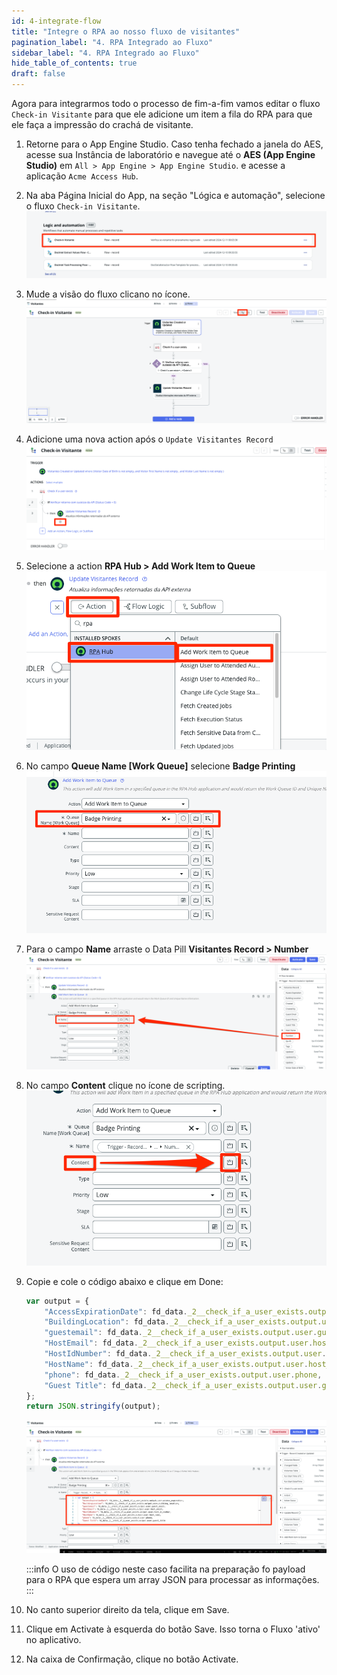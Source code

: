 ```yaml
---
id: 4-integrate-flow
title: "Integre o RPA ao nosso fluxo de visitantes"
pagination_label: "4. RPA Integrado ao Fluxo"
sidebar_label: "4. RPA Integrado ao Fluxo"
hide_table_of_contents: true
draft: false
---
```


Agora para integrarmos todo o processo de fim-a-fim vamos editar o fluxo `Check-in Visitante` para que ele adicione um item a fila do RPA para que ele faça a impressão do crachá de visitante.

1. Retorne para o App Engine Studio. Caso tenha fechado a janela do AES, acesse sua Instância de laboratório e navegue até o **AES (App Engine Studio)** em `All > App Engine > App Engine Studio`. e acesse a aplicação `Acme Access Hub`.


2. Na aba Página Inicial do App, na seção "Lógica e automação", selecione o fluxo `Check-in Visitante`.
    ![](../images/2024-12-11-00-04-14.png)

3. Mude a visão do fluxo clicano no ícone.
    ![](../images/2024-12-11-00-05-20.png)

4. Adicione uma nova action após o `Update Visitantes Record`
    ![](../images/2024-12-11-00-05-54.png)

5. Selecione a action **RPA Hub > Add Work Item to Queue**
   ![](../images/2024-12-11-00-37-09.png)

6. No campo **Queue Name [Work Queue]** selecione **Badge Printing**
   ![](../images/2024-12-11-00-38-15.png)

7. Para o campo **Name** arraste o Data Pill **Visitantes Record > Number**
    ![](../images/2024-12-11-00-39-14.png)

8. No campo **Content** clique no ícone de scripting.
   ![](../images/2024-12-11-00-40-22.png)

9. Copie e cole o código abaixo e clique em <span className="button-purple">Done</span>:

    ```javascript
    var output = {
        "AccessExpirationDate": fd_data._2__check_if_a_user_exists.output.user.access_expiration,
        "BuildingLocation": fd_data._2__check_if_a_user_exists.output.user.building_location,
        "guestemail": fd_data._2__check_if_a_user_exists.output.user.guest_email,
        "HostEmail": fd_data._2__check_if_a_user_exists.output.user.host_email,
        "HostIdNumber": fd_data._2__check_if_a_user_exists.output.user.host_id_number,
        "HostName": fd_data._2__check_if_a_user_exists.output.user.host_name,
        "phone": fd_data._2__check_if_a_user_exists.output.user.phone,
        "Guest Title": fd_data._2__check_if_a_user_exists.output.user.guest_title
    };
    return JSON.stringify(output);
    ```

    ![](../images/2024-12-11-00-41-29.png)

    :::info
    O uso de código neste caso facilita na preparação fo payload para o RPA que espera um array JSON para processar as informações.
    :::

12. No canto superior direito da tela, clique em <span className="button-purple">Save</span>.

13. Clique em <span className="button-purple">Activate</span> à esquerda do botão Save. Isso torna o Fluxo 'ativo' no aplicativo.  

14. Na caixa de Confirmação, clique no botão <span className="button-purple">Activate</span>.

